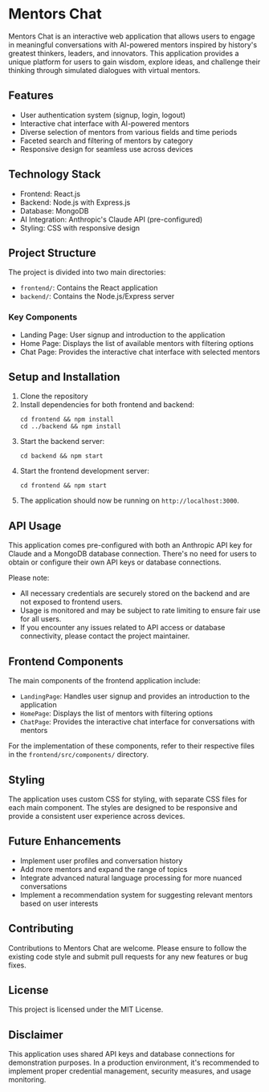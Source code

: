 # Mentors Chat

Mentors Chat is an interactive web application that allows users to engage in meaningful conversations with AI-powered mentors inspired by history's greatest thinkers, leaders, and innovators. This application provides a unique platform for users to gain wisdom, explore ideas, and challenge their thinking through simulated dialogues with virtual mentors.

## Features

- User authentication system (signup, login, logout)
- Interactive chat interface with AI-powered mentors
- Diverse selection of mentors from various fields and time periods
- Faceted search and filtering of mentors by category
- Responsive design for seamless use across devices

## Technology Stack

- Frontend: React.js
- Backend: Node.js with Express.js
- Database: MongoDB
- AI Integration: Anthropic's Claude API (pre-configured)
- Styling: CSS with responsive design

## Project Structure

The project is divided into two main directories:
- `frontend/`: Contains the React application
- `backend/`: Contains the Node.js/Express server

### Key Components

- Landing Page: User signup and introduction to the application
- Home Page: Displays the list of available mentors with filtering options
- Chat Page: Provides the interactive chat interface with selected mentors

## Setup and Installation

1. Clone the repository
2. Install dependencies for both frontend and backend:
    ```
    cd frontend && npm install
    cd ../backend && npm install
    ```
3. Start the backend server:
    ```
    cd backend && npm start
    ```
4. Start the frontend development server:
   ```
   cd frontend && npm start
   ```
5. The application should now be running on `http://localhost:3000`.

## API Usage

This application comes pre-configured with both an Anthropic API key for Claude and a MongoDB database connection. There's no need for users to obtain or configure their own API keys or database connections.

Please note:
- All necessary credentials are securely stored on the backend and are not exposed to frontend users.
- Usage is monitored and may be subject to rate limiting to ensure fair use for all users.
- If you encounter any issues related to API access or database connectivity, please contact the project maintainer.

## Frontend Components

The main components of the frontend application include:
- `LandingPage`: Handles user signup and provides an introduction to the application
- `HomePage`: Displays the list of mentors with filtering options
- `ChatPage`: Provides the interactive chat interface for conversations with mentors

For the implementation of these components, refer to their respective files in the `frontend/src/components/` directory.

## Styling

The application uses custom CSS for styling, with separate CSS files for each main component. The styles are designed to be responsive and provide a consistent user experience across devices.

## Future Enhancements

- Implement user profiles and conversation history
- Add more mentors and expand the range of topics
- Integrate advanced natural language processing for more nuanced conversations
- Implement a recommendation system for suggesting relevant mentors based on user interests

## Contributing

Contributions to Mentors Chat are welcome. Please ensure to follow the existing code style and submit pull requests for any new features or bug fixes.

## License

This project is licensed under the MIT License.

## Disclaimer

This application uses shared API keys and database connections for demonstration purposes. In a production environment, it's recommended to implement proper credential management, security measures, and usage monitoring.








